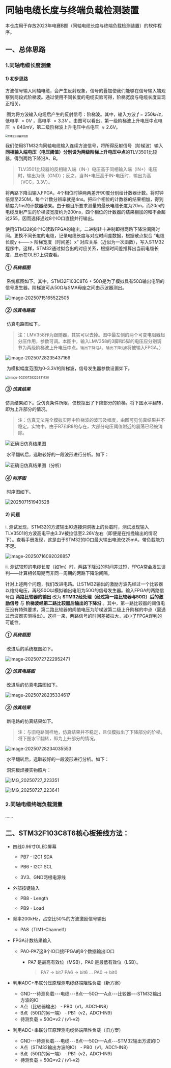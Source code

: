 # 同轴电缆长度与终端负载检测装置

​	本仓库用于存放2023年电赛B题（同轴电缆长度与终端负载检测装置）的软件程序。



## 一、总体思路

### 1.同轴电缆长度测量

#### 1) 初步思路

​	方波信号输入同轴电缆，会产生反射现象，信号的叠加使我们能够在信号输入端观察到两段式阶梯波。通过使用不同长度的电缆实验可得，阶梯宽度与电缆长度呈现正相关。

​	图为将方波输入电缆后产生的反射信号：阶梯波。其中，输入方波 $f = 250kHz$，低电平 $= 0V$ ，高电平 $= 3.3V$ 。由图可以看出，第一级阶梯波上升电压中点电压 $≈ 840mV$，第二级阶梯波上升电压中点电压 $≈ 2.6V$。

<img src="README.assets/阶梯波示波器实拍图.png" alt="阶梯波示波器实拍图" style="zoom:50%;" />

​	我们使用STM32向同轴电缆输入连续方波信号，将所得反射信号（阶梯波）输入**同相输入端电压（电压阈值）分别设为两级阶梯上升电压中点**的TLV3501比较器，得到两路下降沿A、B。

> TLV3501比较器的反相输入端（IN-）电压高于同相输入端（IN+）电压时，输出为低（GND）；反之，当IN+电压高于IN-电压时，输出为高（VCC，3.3V）。

​	将两路下降沿输入FPGA，4个相位时钟两两差开90度分别给计数器计数。将时钟倍频至250M，每个计数分辨率就是4ns。把四个相位的计数器的结果相加，得到精度为1ns的计数器结果。由于题目所要求测量的最长电缆长度为20m，而20m的电缆反射产生的阶梯波宽度约为200ns，四个相位的计数器的结果相加的和不会超过255，因而选择通过8个IO口直接并行输出。

​	使用STM32的8个IO读取FPGA的输出，二进制转十进制即得两路下降沿间隔时间。更换不同长度的电缆，记录电缆长度与对应时间差数据，根据散点拟合 “电缆长度y <---> 阶梯宽度（时间差）x” 对应关系（近似为一次函数），写入STM32程序中。这样，STM32通过拟合出的对应关系，根据时间差推算出当前电缆长度，显示在OLED上供查看。



##### ① 系统框图

​	系统框图如下。其中，STM32F103C8T6 + 50Ω是为了模拟具有50Ω输出电阻的信号发生器。阶梯波可从50Ω与SMA母座之间由示波器测出。

![image-20250715165522505](https://raw.githubusercontent.com/undefined-0/image-store/main/PicGo/202507151658709.png)

##### ② 仿真电路图

​	仿真电路图如下。

> 注：LMV358作为跟随器，其实可以去掉。图中最左侧的两个可变电阻器起分压作用，参数可调。本图中，输入LMV358的3脚和5脚的电压应分别调节为两级阶梯波上升电压中点。`输出下降沿A`、`输出下降沿B`将被输入FPGA。）

![image-20250728235437166](README.assets/image-20250728235437166.png)

​	为模拟幅度范围为0-3.3V的阶梯波，信号发生器参数设置如下。

<img src="README.assets/image-20250728225331930.png" alt="image-20250728225331930" style="zoom:67%;" />

##### ③ 仿真结果

​	仿真结果如下。受仿真条件所限，仅模拟出了下降部分的阶梯。将下图水平翻转，即为上升部分的情况。

>注：仿真无法完全模拟实际中阶梯波的波形及幅度，由图可见仿真结果并不稳定。实物中，由于R7和R8的存在，大部分电压阈值附近的震荡已经被消除。

![正确旧仿真结果图](README.assets/正确旧仿真结果图.png)

​	水平翻转后，选取较好的一段波形进行分析。如下：

![正确旧仿真结果图（分析）](README.assets/正确旧仿真结果图（分析）.png)

##### ④ 时序图

​	时序图如下。

![202507151940528](https://raw.githubusercontent.com/undefined-0/image-store/main/PicGo/202507271626471.png)

#### 2) 问题

i. 测试发现，STM32的方波输出IO连接洞洞板上的负载时，测试发现输入TLV3501的方波高电平由3.3V被拉低至2.26V左右（即便是在推挽输出的情况下）。查看手册发现，这是由于STM32的IO口最大输出电流仅25mA，带负载能力不足。

![image-20250716092026857](https://raw.githubusercontent.com/undefined-0/image-store/main/PicGo/202507162201319.png)

ii. 测试较短的电缆长度（如1m）时，两路下降沿的时间差过短，FPGA常会发生误判——计算相邻周期而非同一周期的两路下降沿间隔。

​	针对上述两个问题，我们改进电路。让STM32输出的激励方波先经过一个比较器以维持电压，再经50Ω以模拟输出电阻为50Ω的信号发生器。输入FPGA的两路信号由 **两路比较器的输出** 改为 **STM32经处理（经过第一路比较器与50Ω）后的激励信号** 与 **阶梯波经第二路比较器后输出的下降沿** 。其中，第一路比较器的阈值电压没有特殊要求，第二路比较器的阈值电压为阶梯波第二级上升阶梯的中点（需通过示波器实测得出）。这样一来，两路信号的时间差被拉大，减小了FPGA误判的可能性。



##### ① 系统框图

​	改进后的系统框图如下。

![image-20250727222952471](https://raw.githubusercontent.com/undefined-0/image-store/main/PicGo/202507272230478.png)

##### ② 仿真电路图

​	改进后的仿真电路图如下。

![image-20250728235334617](README.assets/image-20250728235334617.png)

##### ③ 仿真结果

​	新电路的仿真结果如下。

> 注：与旧电路同样地，仿真结果并不稳定，且仅模拟出了下降部分的阶梯。将下图水平翻转，即为上升部分的情况。

![image-20250728234035553](README.assets/image-20250728234035553.png)

​	水平翻转后，选取较好的一段波形进行分析。如下：



​	洞洞板焊接实物照片：

![IMG_20250727_223351](https://raw.githubusercontent.com/undefined-0/image-store/main/PicGo/202507272238640.jpg)

![IMG_20250727_223641](https://raw.githubusercontent.com/undefined-0/image-store/main/PicGo/202507272238641.jpg)

### 2.同轴电缆终端负载测量

……



## 二、STM32F103C8T6核心板接线方法：

* 四线0.96寸OLED屏幕

  * PB7 - I2C1 SDA

  * PB6 - I2C1 SCL

  * 3V3、GND两根电源线


* 外部按键输入

  * PB8 - Length

  * PB9 - Load


* 频率200kHz，占空比50%的方波激励信号输出

  * PA8（TIM1-Channel1）


* FPGA计数结果输入

  * PA0-PA7这8个IO口接FPGA的8个数据输出IO口
    * PA7 是最高有效位（MSB），PA0 是最低有效位（LSB）。

      > PA7 → bit7
      > PA6 → bit6
      > ...
      > PA0 → bit0

* 利用ADC+串联分压原理测电缆终端阻性负载（新方案）
  * GND---待测负载---电缆---B点---50Ω---A点---比较器---STM32输出方波的IO
  * A点（比较器输出） - PB0（v1，ADC1-IN8）
  * B点（50Ω的另一端） - PB1（v2，ADC1-IN9）
  * 待测负载 = 50Ω*v2 / (v1-v2)

* 利用ADC+串联分压原理测电缆终端阻性负载（旧方案）
  * GND---待测负载---电缆---B点---50Ω---A点---STM32输出方波的IO
  * A点（STM32输出方波的IO） - PB0（v1，ADC1-IN8）
  * B点（50Ω的另一端） - PB1（v2，ADC1-IN9）
  * 待测负载 = 50Ω*v2 / (v1-v2)
